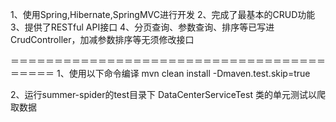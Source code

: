 

1、使用Spring,Hibernate,SpringMVC进行开发
2、完成了最基本的CRUD功能
3、提供了RESTful API接口
4、分页查询、参数查询、排序等已写进CrudController，加减参数排序等无须修改接口

＝＝＝＝＝＝＝＝＝＝＝＝＝＝＝＝＝＝＝＝＝＝＝＝＝＝＝＝＝＝＝＝＝＝＝＝＝＝＝＝＝
1、使用以下命令编译
mvn clean install -Dmaven.test.skip=true

2、运行summer-spider的test目录下 DataCenterServiceTest 类的单元测试以爬取数据


